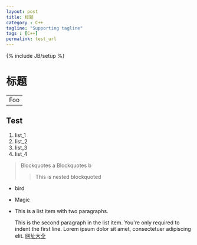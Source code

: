 ```yaml
---
layout: post
title: 标题
category : C++
tagline: "Supporting tagline"
tags : [C++]
permalink: test_url
---
```

{% include JB/setup %}

标题
==
<table>
    <tr>
        <td>Foo</td>
    </tr>
</table>

## Test ##
1. list_1
2. list_2
3. list_3
4. list_4

> Blockquotes a
> Blockquotes b
> > This is nested blockquoted

*   bird

*   Magic

* This is a list item with two paragraphs.

    This is the second paragraph in the list item. You're
	only required to indent the first line. Lorem ipsum dolor
	sit amet, consectetuer adipiscing elit.
	[网址大全][Google]


[Google]: https://123.sogou.com/

